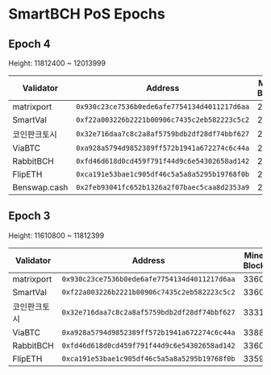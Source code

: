 # SmartBCH PoS Epochs



## Epoch 4

Height: 11812400 ~ 12013999

| Validator    | Address                                      | Mined Blocks | Offline > 4h | Slashed | Reward |
| ------------ | -------------------------------------------- | ------------ | ------------ | ------- | ------ |
| matrixport   | `0x930c23ce7536b0ede6afe7754134d4011217d6aa` | 28802        |              |         | 0.428  |
| SmartVal     | `0xf22a003226b2221b00906c7435c2eb582223c5c2` | 29465        |              |         | 0.428  |
| 코인판크토시 | `0x32e716daa7c8c2a8af5759bdb2df28df74bbf627` | 28251        |              |         | 0.428  |
| ViaBTC       | `0xa928a5794d9852389ff572b1941a672274c6c44a` | 29351        |              |         | 0.428  |
| RabbitBCH    | `0xfd46d618d0cd459f791f44d9c6e54302658ad142` | 28801        |              |         | 0.428  |
| FlipETH      | `0xca191e53bae1c905df46c5a5a8a5295b19768f0b` | 28801        |              |         | 0.428  |
| Benswap.cash | `0x2feb93041fc652b1326a2f07baec5caa8d2353a9` | 28136        | yes          |         | 0.428  |



## Epoch 3

Height: 11610800 ~ 11812399

| Validator    | Address                                    | Mined Blocks | Offline > 4h | Slashed | Reward |
| ------------ | ------------------------------------------ | ------------ | ------------ | ------- | ------ |
| matrixport   | `0x930c23ce7536b0ede6afe7754134d4011217d6aa` | 33601        |              |         | 0.666  |
| SmartVal     | `0xf22a003226b2221b00906c7435c2eb582223c5c2` | 33605        |              |         | 0.666  |
| 코인판크토시 | `0x32e716daa7c8c2a8af5759bdb2df28df74bbf627` | 33313        |              |         | 0.666  |
| ViaBTC       | `0xa928a5794d9852389ff572b1941a672274c6c44a` | 33887        |              |         | 0.666  |
| RabbitBCH    | `0xfd46d618d0cd459f791f44d9c6e54302658ad142` | 33603        |              |         | 0.666  |
| FlipETH      | `0xca191e53bae1c905df46c5a5a8a5295b19768f0b` | 33597        |              |         | 0.666  |


